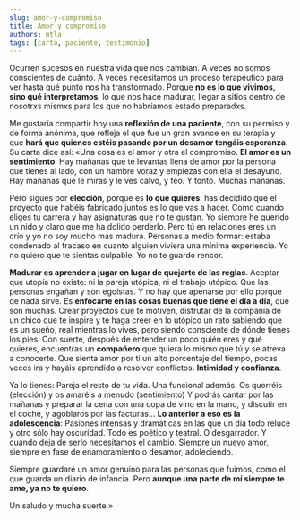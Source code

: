 ```yaml
---
slug: amor-y-compromiso
title: Amor y compromiso
authors: mtla
tags: [carta, paciente, testimonio]
---
```



Ocurren sucesos en nuestra vida que nos cambian. A veces no somos conscientes de cuánto. A veces necesitamos un proceso terapéutico para ver hasta qué punto nos ha transformado. Porque **no es lo que vivimos, sino qué interpretamos**, lo que nos hace madurar, llegar a sitios dentro de nosotrxs mismxs para los que no habríamos estado preparadxs.
<!--truncate-->

Me gustaría compartir hoy una **reflexión de una paciente**, con su permiso y de forma anónima, que refleja el que fue un gran avance en su terapia y que **hará que quienes estéis pasando por un desamor tengáis esperanza**. Su carta dice así:
«Una cosa es el amor y otra el compromiso. **El amor es un sentimiento**. Hay mañanas que te levantas llena de amor por la persona que tienes al lado, con un hambre voraz y empiezas con ella el desayuno. Hay mañanas que le miras y le ves calvo, y feo. Y tonto. Muchas mañanas.

Pero sigues por **elección**, porque es **lo que quieres**: has decidido que el proyecto que habéis fabricado juntos es lo que vas a hacer. Como cuando eliges tu carrera y hay asignaturas que no te gustan. Yo siempre he querido un nido y claro que me ha dolido perderlo. Pero tú en relaciones eres un crío y yo no soy mucho más madura. Personas a medio formar: estaba condenado al fracaso en cuanto alguien viviera una mínima experiencia. Yo no quiero que te sientas culpable. Yo no te guardo rencor.

**Madurar es aprender a jugar en lugar de quejarte de las reglas**. Aceptar que utopía no existe: ni la pareja utópica, ni el trabajo utópico. Que las personas engañan y son egoístas. Y no hay que apenarse por ello porque de nada sirve. Es **enfocarte en las cosas buenas que tiene el día a día**, que son muchas. Crear proyectos que te motiven, disfrutar de la compañía de un chico que te inspire y te haga creer en lo utópico un rato sabiendo que es un sueño, real mientras lo vives, pero siendo consciente de dónde tienes los pies.
Con suerte, después de entender un poco quién eres y qué quieres, encuentras un **compañero** que quiera lo mismo que tú y se atreva a conocerte. Que sienta amor por ti un alto porcentaje del tiempo, pocas veces ira y hayáis aprendido a resolver conflictos. **Intimidad y confianza**.

Ya lo tienes: Pareja el resto de tu vida. Una funcional además. Os querréis (elección) y os amaréis a menudo (sentimiento) Y podrás cantar por las mañanas y preparar la cena con una copa de vino en la mano, y discutir en el coche, y agobiaros por las facturas…
**Lo anterior a eso es la adolescencia**: Pasiones intensas y dramáticas en las que un día todo reluce y otro sólo hay oscuridad. Todo es poético y teatral. O desgarrador. Y cuando deja de serlo necesitamos el cambio. Siempre un nuevo amor, siempre en fase de enamoramiento o desamor, adoleciendo.

Siempre guardaré un amor genuino para las personas que fuimos, como el que guarda un diario de infancia. Pero **aunque una parte de mí siempre te ame, ya no te quiero**.

Un saludo y mucha suerte.»
